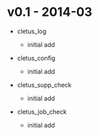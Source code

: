 # v0.1 - 2014-03

   * cletus_log
     - initial add

   * cletus_config
     - initial add

   * cletus_supp_check
     - initial add

   * cletus_job_check
     - initial add

